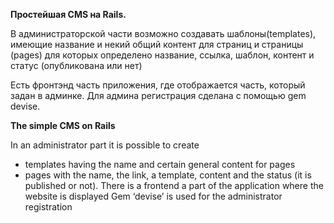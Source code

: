 **Простейшая CMS на Rails.** 

В администраторской части возможно создавать шаблоны(templates), имеющие название и некий общий контент 
для страниц  и страницы (pages) для которых определено название, ссылка, шаблон, контент и статус (опубликована или нет)

Есть фронтэнд часть приложения, где отображается часть, который задан в админке. Для админа регистрация сделана с помощью
gem devise.

**The simple CMS on Rails**

In an administrator part it is possible to create 
- templates having the name and certain general content  for pages 
- pages with the name, the link, a template, content and the status (it is published or not).
There is a frontend a part of the application where the website is displayed
Gem ‘devise’ is used for the administrator registration 

